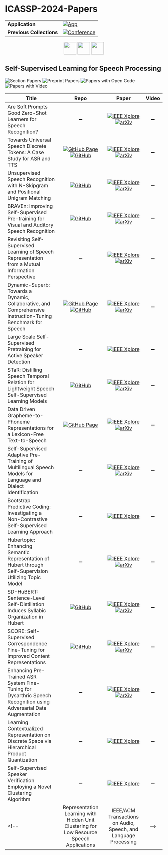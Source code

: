 # ICASSP-2024-Papers

<table>
    <tr>
        <td><strong>Application</strong></td>
        <td>
            <a href="https://huggingface.co/spaces/DmitryRyumin/NewEraAI-Papers" style="float:left;">
                <img src="https://img.shields.io/badge/🤗-NewEraAI--Papers-FFD21F.svg" alt="App" />
            </a>
        </td>
    </tr>
    <tr>
        <td><strong>Previous Collections</strong></td>
        <td>
            <a href="https://github.com/DmitryRyumin/ICASSP-2023-24-Papers/blob/main/README_2023.md">
                <img src="http://img.shields.io/badge/ICASSP-2023-0073AE.svg" alt="Conference">
            </a>
        </td>
    </tr>
</table>

<div align="center">
    <a href="https://github.com/DmitryRyumin/ICASSP-2023-24-Papers/blob/main/sections/2024/main/IVMSP-P2.md">
        <img src="https://cdn.jsdelivr.net/gh/DmitryRyumin/NewEraAI-Papers@main/images/left.svg" width="40" alt="" />
    </a>
    <a href="https://github.com/DmitryRyumin/ICASSP-2023-24-Papers/">
        <img src="https://cdn.jsdelivr.net/gh/DmitryRyumin/NewEraAI-Papers@main/images/home.svg" width="40" alt="" />
    </a>
    <a href="https://github.com/DmitryRyumin/ICASSP-2023-24-Papers/blob/main/sections/2024/main/IVMSP-P3.md">
        <img src="https://cdn.jsdelivr.net/gh/DmitryRyumin/NewEraAI-Papers@main/images/right.svg" width="40" alt="" />
    </a>
</div>

## Self-Supervised Learning for Speech Processing

![Section Papers](https://img.shields.io/badge/Section%20Papers-18-42BA16) ![Preprint Papers](https://img.shields.io/badge/Preprint%20Papers-14-b31b1b) ![Papers with Open Code](https://img.shields.io/badge/Papers%20with%20Open%20Code-5-1D7FBF) ![Papers with Video](https://img.shields.io/badge/Papers%20with%20Video-0-FF0000)

| **Title** | **Repo** | **Paper** | **Video** |
|-----------|:--------:|:---------:|:---------:|
| Are Soft Prompts Good Zero-Shot Learners for Speech Recognition? | :heavy_minus_sign: | [![IEEE Xplore](https://img.shields.io/badge/IEEE-10447746-E4A42C.svg)](https://ieeexplore.ieee.org/document/10447746) <br /> [![arXiv](https://img.shields.io/badge/arXiv-2309.09413-b31b1b.svg)](https://arxiv.org/abs/2309.09413) | :heavy_minus_sign: |
| Towards Universal Speech Discrete Tokens: A Case Study for ASR and TTS | [![GitHub Page](https://img.shields.io/badge/GitHub-Page-159957.svg)](https://k2-fsa.github.io/icefall/) <br /> [![GitHub](https://img.shields.io/github/stars/k2-fsa/icefall?style=flat)](https://github.com/k2-fsa/icefall) | [![IEEE Xplore](https://img.shields.io/badge/IEEE-10447751-E4A42C.svg)](https://ieeexplore.ieee.org/document/10447751) <br /> [![arXiv](https://img.shields.io/badge/arXiv-2309.07377-b31b1b.svg)](https://arxiv.org/abs/2309.07377) | :heavy_minus_sign: |
| Unsupervised Speech Recognition with N-Skipgram and Positional Unigram Matching | [![GitHub](https://img.shields.io/github/stars/lwang114/GraphUnsupASR?style=flat)](https://github.com/lwang114/GraphUnsupASR) | [![IEEE Xplore](https://img.shields.io/badge/IEEE-10446327-E4A42C.svg)](https://ieeexplore.ieee.org/document/10446327) <br /> [![arXiv](https://img.shields.io/badge/arXiv-2310.02382-b31b1b.svg)](https://arxiv.org/abs/2310.02382) | :heavy_minus_sign: |
| BRAVEn: Improving Self-Supervised Pre-training for Visual and Auditory Speech Recognition | [![GitHub](https://img.shields.io/github/stars/ahaliassos/raven?style=flat)](https://github.com/ahaliassos/raven) | [![IEEE Xplore](https://img.shields.io/badge/IEEE-10448473-E4A42C.svg)](https://ieeexplore.ieee.org/document/10448473) <br /> [![arXiv](https://img.shields.io/badge/arXiv-2404.02098-b31b1b.svg)](https://arxiv.org/abs/2404.02098) | :heavy_minus_sign: |
| Revisiting Self-Supervised Learning of Speech Representation from a Mutual Information Perspective | :heavy_minus_sign: | [![IEEE Xplore](https://img.shields.io/badge/IEEE-10447758-E4A42C.svg)](https://ieeexplore.ieee.org/document/10447758) <br /> [![arXiv](https://img.shields.io/badge/arXiv-2401.08833-b31b1b.svg)](https://arxiv.org/abs/2401.08833) | :heavy_minus_sign: |
| Dynamic-Superb: Towards a Dynamic, Collaborative, and Comprehensive Instruction-Tuning Benchmark for Speech | [![GitHub Page](https://img.shields.io/badge/GitHub-Page-159957.svg)](https://dynamic-superb.github.io/) <br /> [![GitHub](https://img.shields.io/github/stars/dynamic-superb/dynamic-superb?style=flat)](https://github.com/dynamic-superb/dynamic-superb) | [![IEEE Xplore](https://img.shields.io/badge/IEEE-10448257-E4A42C.svg)](https://ieeexplore.ieee.org/document/10448257) <br /> [![arXiv](https://img.shields.io/badge/arXiv-2309.09510-b31b1b.svg)](https://arxiv.org/abs/2309.09510) | :heavy_minus_sign: |
| Large Scale Self-Supervised Pretraining for Active Speaker Detection | :heavy_minus_sign: | [![IEEE Xplore](https://img.shields.io/badge/IEEE-10447899-E4A42C.svg)](https://ieeexplore.ieee.org/document/10447899) | :heavy_minus_sign: |
| STaR: Distilling Speech Temporal Relation for Lightweight Speech Self-Supervised Learning Models | [![GitHub](https://img.shields.io/github/stars/sungnyun/ARMHuBERT?style=flat)](https://github.com/sungnyun/ARMHuBERT) | [![IEEE Xplore](https://img.shields.io/badge/IEEE-10447928-E4A42C.svg)](https://ieeexplore.ieee.org/document/10447928) <br /> [![arXiv](https://img.shields.io/badge/arXiv-2312.09040-b31b1b.svg)](https://arxiv.org/abs/2312.09040) | :heavy_minus_sign: |
| Data Driven Grapheme-to-Phoneme Representations for a Lexicon-Free Text-to-Speech | [![GitHub Page](https://img.shields.io/badge/GitHub-Page-159957.svg)](https://abhinavg4.github.io/g2p/) | [![IEEE Xplore](https://img.shields.io/badge/IEEE-10446275-E4A42C.svg)](https://ieeexplore.ieee.org/document/10446275) <br /> [![arXiv](https://img.shields.io/badge/arXiv-2401.10465-b31b1b.svg)](https://arxiv.org/abs/2401.10465) | :heavy_minus_sign: |
| Self-Supervised Adaptive Pre-Training of Multilingual Speech Models for Language and Dialect Identification | :heavy_minus_sign: | [![IEEE Xplore](https://img.shields.io/badge/IEEE-10446053-E4A42C.svg)](https://ieeexplore.ieee.org/document/10446053) <br /> [![arXiv](https://img.shields.io/badge/arXiv-2312.07338-b31b1b.svg)](https://arxiv.org/abs/2312.07338) | :heavy_minus_sign: |
| Bootstrap Predictive Coding: Investigating a Non-Contrastive Self-Supervised Learning Approach | :heavy_minus_sign: | [![IEEE Xplore](https://img.shields.io/badge/IEEE-10447173-E4A42C.svg)](https://ieeexplore.ieee.org/document/10447173) | :heavy_minus_sign: |
| Hubertopic: Enhancing Semantic Representation of Hubert through Self-Supervision Utilizing Topic Model | :heavy_minus_sign: | [![IEEE Xplore](https://img.shields.io/badge/IEEE-10448052-E4A42C.svg)](https://ieeexplore.ieee.org/document/10448052) <br /> [![arXiv](https://img.shields.io/badge/arXiv-2310.03975-b31b1b.svg)](https://arxiv.org/abs/2310.03975) | :heavy_minus_sign: |
| SD-HuBERT: Sentence-Level Self-Distillation Induces Syllabic Organization in Hubert | [![GitHub](https://img.shields.io/github/stars/cheoljun95/sdhubert?style=flat)](https://github.com/cheoljun95/sdhubert) | [![IEEE Xplore](https://img.shields.io/badge/IEEE-10446062-E4A42C.svg)](https://ieeexplore.ieee.org/document/10446062) <br /> [![arXiv](https://img.shields.io/badge/arXiv-2310.10803-b31b1b.svg)](https://arxiv.org/abs/2310.10803) | :heavy_minus_sign: |
| SCORE: Self-Supervised Correspondence Fine-Tuning for Improved Content Representations | [![GitHub](https://img.shields.io/github/stars/Trikaldarshi/SCORE_Finetuning?style=flat)](https://github.com/Trikaldarshi/SCORE_Finetuning) | [![IEEE Xplore](https://img.shields.io/badge/IEEE-10448060-E4A42C.svg)](https://ieeexplore.ieee.org/document/10448060) <br /> [![arXiv](https://img.shields.io/badge/arXiv-2403.06260-b31b1b.svg)](https://arxiv.org/abs/2403.06260) | :heavy_minus_sign: |
| Enhancing Pre-Trained ASR System Fine-Tuning for Dysarthric Speech Recognition using Adversarial Data Augmentation | :heavy_minus_sign: | [![IEEE Xplore](https://img.shields.io/badge/IEEE-10447702-E4A42C.svg)](https://ieeexplore.ieee.org/document/10447702) <br /> [![arXiv](https://img.shields.io/badge/arXiv-2401.00662-b31b1b.svg)](https://arxiv.org/abs/2401.00662) | :heavy_minus_sign: |
| Learning Contextualized Representation on Discrete Space via Hierarchical Product Quantization | :heavy_minus_sign: | [![IEEE Xplore](https://img.shields.io/badge/IEEE-10446474-E4A42C.svg)](https://ieeexplore.ieee.org/document/10446474) | :heavy_minus_sign: |
| Self-Supervised Speaker Verification Employing a Novel Clustering Algorithm | :heavy_minus_sign: | [![IEEE Xplore](https://img.shields.io/badge/IEEE-10447101-E4A42C.svg)](https://ieeexplore.ieee.org/document/10447101) | :heavy_minus_sign: |
<!-- | Representation Learning with Hidden Unit Clustering for Low Resource Speech Applications | IEEE/ACM Transactions on Audio, Speech, and Language Processing | -->
